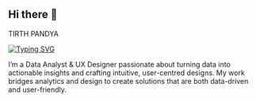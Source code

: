 ## Hi there 👋

TIRTH PANDYA

[![Typing SVG](https://readme-typing-svg.demolab.com?font=Fira+Code&pause=1000&width=435&lines=Data+Analyst;UI%2FUX+Designer)](https://git.io/typing-svg)

I’m a Data Analyst & UX Designer passionate about turning data into actionable insights and crafting intuitive, user-centred designs. My work bridges analytics and design to create solutions that are both data-driven and user-friendly.
